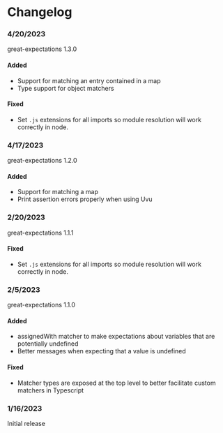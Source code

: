# Changelog

### 4/20/2023

great-expectations 1.3.0

#### Added
- Support for matching an entry contained in a map
- Type support for object matchers

#### Fixed
- Set `.js` extensions for all imports so module resolution will
work correctly in node.


### 4/17/2023

great-expectations 1.2.0

#### Added
- Support for matching a map
- Print assertion errors properly when using Uvu


### 2/20/2023

great-expectations 1.1.1

#### Fixed
- Set `.js` extensions for all imports so module resolution will
work correctly in node.


### 2/5/2023

great-expectations 1.1.0

#### Added
- assignedWith matcher to make expectations about variables that are
potentially undefined
- Better messages when expecting that a value is undefined

#### Fixed
- Matcher types are exposed at the top level to better facilitate custom
matchers in Typescript


### 1/16/2023

Initial release